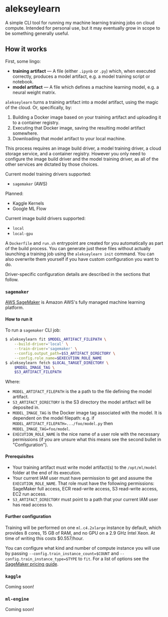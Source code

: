 # alekseylearn

A simple CLI tool for running my machine learning training jobs on cloud compute. Intended for personal use, but it may eventually grow in scope to be something generally useful.

## How it works

First, some lingo:

* **training artifact** &mdash; A file (either `.ipynb` or `.py`) which, when executed correctly, produces a model artifact, e.g. a model training script or notebook.
* **model artifact** &mdash; A file which defines a machine learning model, e.g. a neural weight matrix.

`alekseylearn` turns a training artifact into a model artifact, using the magic of the cloud. Or, specifically, by:

1. Building a Docker image based on your training artifact and uploading it to a container registry.
2. Executing that Docker image, saving the resulting model artifact somewhere.
3. Downloading that model artifact to your local machine.

This process requires an image build driver, a model training driver, a cloud storage service, and a container registry. However you only need to configure the image build driver and the model training driver, as all of the other services are dictated by those choices.

Current model training drivers supported:

* `sagemaker` (AWS)

Planned:

* Kaggle Kernels
* Google ML Flow

Current image build drivers supported:

* `local`
* `local-gpu`

A `Dockerfile` and `run.sh` entrypoint are created for you automatically as part of the build process. You can generate just these files without actually launching a training job using the `alekseylearn init` command. You can also overwrite them yourself if you have custom configuration you want to do.

Driver-specific configuration details are described in the sections that follow.

### `sagemaker`

[AWS SageMaker](https://aws.amazon.com/sagemaker/) is Amazon AWS's fully managed machine learning platform.

#### How to run it

To run a `sagemaker` CLI job:

```bash
$ alekseylearn fit $MODEL_ARTIFACT_FILEPATH \
    --build-driver='local' \
    --train-driver='sagemaker' \
    --config.output_path=$S3_ARTIFACT_DIRECTORY \
    --config.role_name=$EXECUTION_ROLE_NAME
$ alekseylearn fetch $LOCAL_TARGET_DIRECTORY \
    $MODEL_IMAGE_TAG \
    $S3_ARTIFACT_FILEPATH
```

Where:

* `MODEL_ARTIFACT_FILEPATH` is the a path to the file defining the model artifact.
* `S3_ARTIFACT_DIRECTORY` is the S3 directory the model artifact will be deposited in.
* `MODEL_IMAGE_TAG` is the Docker image tag associated with the model. It is dependent on the model filepath: e.g. if `MODEL_ARTIFACT_FILEPATH=.../foo/model.py` then `MODEL_IMAGE_TAG=foo/model`.
* `EXECUTION_ROLE_NAME` is the nice name of a user role with the necessary permissions (if you are unsure what this means see the second bullet in "Configuration").

#### Prerequisites

* Your training artifact must write model artifact(s) to the `/opt/ml/model` folder at the end of its execution.
* Your current IAM user must have permission to get and assume the `EXECUTION_ROLE_NAME`. That role must have the following permissions: SageMaker full access, ECR read-write access, S3 read-write access, EC2 run access.
* `S3_ARTIFACT_DIRECTORY` must point to a path that your current IAM user has read access to.

#### Further configuration

Training will be performed on one `ml.c4.2xlarge` instance by default, which provides 8 cores, 15 GB of RAM, and no GPU on a 2.9 GHz Intel Xeon. At time of writing this costs $0.557/hour.

You can configure what kind and number of compute instance you will use by passing `--config.train_instance_count=$COUNT` and `--config.train_instance_type=$TYPE` to `fit`. For a list of options see the [SageMaker pricing guide](https://aws.amazon.com/sagemaker/pricing/).

### `kaggle`

Coming soon!

### `ml-engine`

Coming soon!